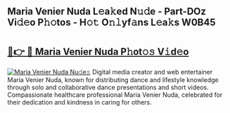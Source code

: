 ## Maria Venier Nuda L𝚎a𝚔ed N𝚞𝚍e - Part-DOz Vi𝚍𝚎o P𝚑𝚘tos - H𝚘𝚝 O𝚗𝚕yf𝚊ns L𝚎a𝚔s W0B45

# <h2><a href="http://kf2h3k7.oniu.top/?m=Maria+Venier+Nuda">🔗👉 🔴 Maria Venier Nuda P𝚑ot𝚘𝚜 V𝚒d𝚎o</a></h2>

[![Maria Venier Nuda Nu𝚍e𝚜](https://i.imgur.com/0qMVB7G.gif)](http://kf2h3k7.oniu.top/?m=Maria+Venier+Nuda)
Digital media creator and web entertainer Maria Venier Nuda, known for distributing dance and lifestyle knowledge through solo and collaborative dance presentations and short videos. Compassionate healthcare professional Maria Venier Nuda, celebrated for their dedication and kindness in caring for others.  
